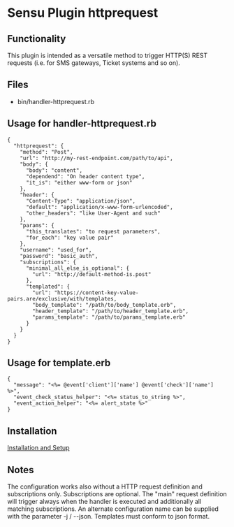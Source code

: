 # Sensu Plugin httprequest 

## Functionality
  This plugin is intended as a versatile method to trigger HTTP(S) REST
  requests (i.e. for SMS gateways, Ticket systems and so on).

## Files
 * bin/handler-httprequest.rb

## Usage for handler-httprequest.rb
```
{ 
  "httprequest": {
    "method": "Post",
    "url": "http://my-rest-endpoint.com/path/to/api",
    "body": { 
      "body": "content",
      "dependend": "On header content type",
      "it_is": "either www-form or json"
    },
    "header": { 
      "Content-Type": "application/json",
      "default": "application/x-www-form-urlencoded",
      "other_headers": "like User-Agent and such"
    },
    "params": { 
      "this_translates": "to request parameters",
      "for_each": "key value pair"
    },
    "username": "used_for",
    "password": "basic_auth",
    "subscriptions": {
      "minimal_all_else_is_optional": {
        "url": "http://default-method-is.post"
      },
      "templated": {
        "url": "https://content-key-value-pairs.are/exclusive/with/templates,
        "body_template": "/path/to/body_template.erb",
        "header_template": "/path/to/header_template.erb",
        "params_template": "/path/to/params_template.erb"
      }
    }
  }
}
```
## Usage for template.erb
```
{
  "message": "<%= @event['client']['name'] @event['check']['name'] %>",
  "event_check_status_helper": "<%= status_to_string %>",
  "event_action_helper": "<%= alert_state %>"
}
```


## Installation

[Installation and Setup](https://sensu-plugins.io/docs/installation_instructions.html)

## Notes

The configuration works also without a HTTP request definition and subscriptions only. Subscriptions are optional. 
The "main" request definition will trigger always when the handler is executed and additionally all matching subscriptions.
An alternate configuration name can be supplied with the parameter -j / --json.
Templates must conform to json format.
